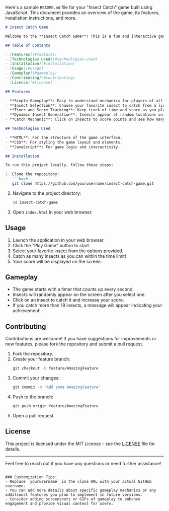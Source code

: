 Here's a sample `README.md` file for your "Insect Catch" game built using JavaScript. This document provides an overview of the game, its features, installation instructions, and more.

```markdown
# Insect Catch Game

Welcome to the **Insect Catch Game**! This is a fun and interactive game where players catch insects to score points. The game is built using HTML, CSS, and JavaScript, providing an engaging experience for users of all ages.

## Table of Contents

- [Features](#features)
- [Technologies Used](#technologies-used)
- [Installation](#installation)
- [Usage](#usage)
- [Gameplay](#gameplay)
- [Contributing](#contributing)
- [License](#license)

## Features

- **Simple Gameplay**: Easy to understand mechanics for players of all ages.
- **Insect Selection**: Choose your favorite insect to catch from a list.
- **Timer and Score Tracking**: Keep track of time and score as you play.
- **Dynamic Insect Generation**: Insects appear at random locations on the screen.
- **Catch Mechanic**: Click on insects to score points and see how many you can catch!

## Technologies Used

- **HTML**: For the structure of the game interface.
- **CSS**: For styling the game layout and elements.
- **JavaScript**: For game logic and interactivity.

## Installation

To run this project locally, follow these steps:

1. Clone the repository:
   ```bash
   git clone https://github.com/yourusername/insect-catch-game.git
   ```

2. Navigate to the project directory:
   ```bash
   cd insect-catch-game
   ```

3. Open `index.html` in your web browser.

## Usage

1. Launch the application in your web browser.
2. Click the "Play Game" button to start.
3. Select your favorite insect from the options provided.
4. Catch as many insects as you can within the time limit!
5. Your score will be displayed on the screen.

## Gameplay

- The game starts with a timer that counts up every second.
- Insects will randomly appear on the screen after you select one.
- Click on an insect to catch it and increase your score.
- If you catch more than 19 insects, a message will appear indicating your achievement!

## Contributing

Contributions are welcome! If you have suggestions for improvements or new features, please fork the repository and submit a pull request.

1. Fork the repository.
2. Create your feature branch:
   ```bash
   git checkout -b feature/AmazingFeature
   ```
3. Commit your changes:
   ```bash
   git commit -m 'Add some AmazingFeature'
   ```
4. Push to the branch:
   ```bash
   git push origin feature/AmazingFeature
   ```
5. Open a pull request.

## License

This project is licensed under the MIT License - see the [LICENSE](LICENSE) file for details.

---

Feel free to reach out if you have any questions or need further assistance!
```

### Customization Tips:
- Replace `yourusername` in the clone URL with your actual GitHub username.
- You can add more details about specific gameplay mechanics or any additional features you plan to implement in future versions.
- Consider adding screenshots or GIFs of gameplay to enhance engagement and provide visual context for users.
